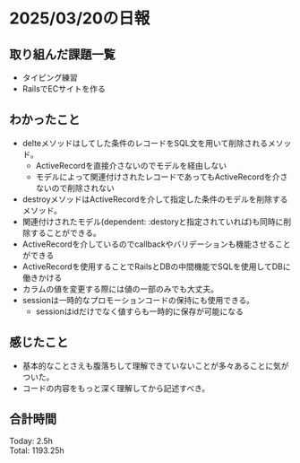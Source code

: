 # 2025/03/20の日報
## 取り組んだ課題一覧
* タイピング練習
*  RailsでECサイトを作る
## わかったこと
* delteメソッドはしてした条件のレコードをSQL文を用いて削除されるメソッド。
  *  ActiveRecordを直接介さないのでモデルを経由しない
  *  モデルによって関連付けされたレコードであってもActiveRecordを介さないので削除されない
*  destroyメソッドはActiveRecordを介して指定した条件のモデルを削除するメソッド。
  *  関連付けされたモデル(dependent: :destoryと指定されていれば)も同時に削除することができる。
  *  ActiveRecordを介しているのでcallbackやバリデーションも機能させることができる
  *  ActiveRecordを使用することでRailsとDBの中間機能でSQLを使用してDBに働きかける
* カラムの値を変更する際には値の一部のみでも大丈夫。
* sessionは一時的なプロモーションコードの保持にも使用できる。
  * sessionはidだけでなく値すらも一時的に保存が可能になる   
## 感じたこと
* 基本的なことさえも腹落ちして理解できていないことが多々あることに気がついた。
* コードの内容をもっと深く理解してから記述すべき。
## 合計時間 
Today: 2.5h<br>
Total: 1193.25h
